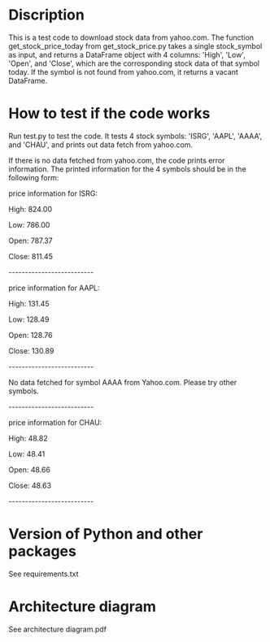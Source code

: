 # Discription
This is a test code to download stock data from yahoo.com. The function get_stock_price_today from get_stock_price.py takes a single stock_symbol as input, and returns a DataFrame object with 4 columns: 'High', 'Low', 'Open', and 'Close', which are the corrosponding stock data of that symbol today. If the symbol is not found from yahoo.com, it returns a vacant DataFrame.


# How to test if the code works
Run test.py to test the code. It tests 4 stock symbols: 'ISRG', 'AAPL', 'AAAA', and 'CHAU', and prints out data fetch from yahoo.com.

If there is no data fetched from yahoo.com, the code prints error information. The printed information for the 4 symbols should be in the following form:

price information for ISRG:

High:  824.00

Low:   786.00

Open:  787.37

Close: 811.45

\--------------------------


price information for AAPL:

High:  131.45

Low:   128.49

Open:  128.76

Close: 130.89

\--------------------------


No data fetched for symbol AAAA from Yahoo.com. Please try other symbols.


\--------------------------


price information for CHAU:

High:  48.82

Low:   48.41

Open:  48.66

Close: 48.63

\--------------------------

# Version of Python and other packages
See requirements.txt

# Architecture diagram
See architecture diagram.pdf
